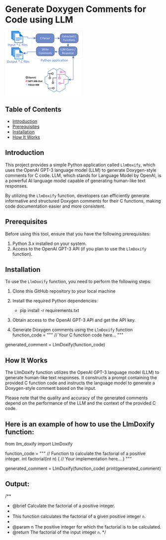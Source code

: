 # Generate Doxygen Comments for Code using LLM

<img src="./images/system_arch.png" alt="LLM" width="250">


## Table of Contents
- [Introduction](#introduction)
- [Prerequisites](#prerequisites)
- [Installation](#installation)
- [How It Works](#how-it-works)

## Introduction

This project provides a simple Python application called `LlmDoxify`, which uses the OpenAI GPT-3 language model (LLM) to generate Doxygen-style comments for C code. LLM, which stands for Language Model by OpenAI, is a powerful AI language model capable of generating human-like text responses.

By utilizing the `LlmDoxify` function, developers can efficiently generate informative and structured Doxygen comments for their C functions, making code documentation easier and more consistent.

## Prerequisites

Before using this tool, ensure that you have the following prerequisites:

1. Python 3.x installed on your system.
2. Access to the OpenAI GPT-3 API (if you plan to use the `LlmDoxify` function).

## Installation

To use the `LlmDoxify` function, you need to perform the following steps:

1. Clone this GitHub repository to your local machine
2. Install the required Python dependencies:
    * pip install -r requirements.txt
3. Obtain access to the OpenAI GPT-3 API and get the API key.

4. Generate Doxygen comments using the `LlmDoxify` function
function_code = """
// Your C function code here...
"""

generated_comment = LlmDoxify(function_code)

## How It Works
The LlmDoxify function utilizes the OpenAI GPT-3 language model (LLM) to generate human-like text responses. It constructs a prompt containing the provided C function code and instructs the language model to generate a Doxygen-style comment based on the input.

Please note that the quality and accuracy of the generated comments depend on the performance of the LLM and the context of the provided C code.

## Here is an example of how to use the LlmDoxify function:

from llm_doxify import LlmDoxify

function_code = """
// Function to calculate the factorial of a positive integer.
int factorial(int n) {
    // Your implementation here...
}
"""

generated_comment = LlmDoxify(function_code)
print(generated_comment)

## Output:

/**
 * @brief Calculate the factorial of a positive integer.
 *
 * This function calculates the factorial of a given positive integer `n`.
 *
 * @param n The positive integer for which the factorial is to be calculated.
 * @return The factorial of the input integer `n`.
 */
